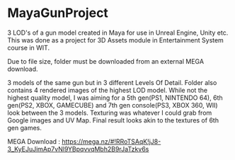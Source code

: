 # MayaGunProject
3 LOD's of a gun model created in Maya for use in Unreal Engine, Unity etc.
This was done as a project for 3D Assets module in Entertainment System course in WIT.

Due to file size, folder must be downloaded from an external MEGA download.

3 models of the same gun but in 3 different Levels Of Detail. Folder also contains 4 rendered images of the highest LOD model.
While not the highest quality model, I was aiming for a 5th gen(PS1, NINTENDO 64), 6th gen(PS2, XBOX, GAMECUBE) and 
7th gen console(PS3, XBOX 360, WII) look between the 3 models.
Texturing was whatever I could grab from Google images and UV Map. Final result looks akin to the textures of 6th gen games.

MEGA Download : https://mega.nz/#!RRoTSAqK!jJ8-3_KyEJuJimAp7vNl9YBpqvvqMbh2B9rJaTzkv6s
